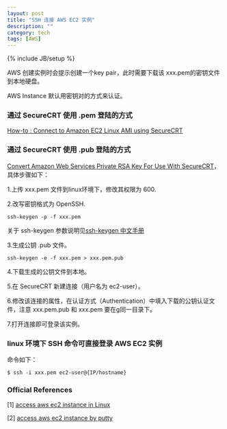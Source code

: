 ```yaml
---
layout: post
title: "SSH 连接 AWS EC2 实例"
description: ""
category: tech
tags: [AWS]
---
```

{% include JB/setup %}

AWS 创建实例时会提示创建一个key pair，此时需要下载该 xxx.pem的密钥文件到本地硬盘。

AWS Instance 默认用密钥对的方式来认证。

### 通过 SecureCRT 使用 .pem 登陆的方式

[How-to : Connect to Amazon EC2 Linux AMI using SecureCRT ](http://blog.skufel.net/2012/09/how-to-connect-to-amazon-ec2-linux-ami-using-securecrt/)

### 通过 SecureCRT 使用 .pub 登陆的方式

[Convert Amazon Web Services Private RSA Key For Use With SecureCRT](http://www.question-defense.com/2009/10/01/convert-amazon-web-services-private-rsa-key-for-use-with-securecrt)，具体步骤如下：  

1.上传 xxx.pem 文件到linux环境下，修改其权限为 600.

2.改写密钥格式为 OpenSSH.

	ssh-keygen -p -f xxx.pem

关于 ssh-keygen 参数说明见[ssh-keygen 中文手册](http://www.jinbuguo.com/openssh/ssh-keygen.html)

3.生成公钥 .pub 文件。

	ssh-keygen -e -f xxx.pem > xxx.pem.pub

4.下载生成的公钥文件到本地。

5.在 SecureCRT 新建连接（用户名为 ec2-user）。

6.修改该连接的属性，在认证方式（Authentication）中填入下载的公钥认证文件，注意 xxx.pem.pub 和 xxx.pem 要在g同一目录下。

7.打开连接即可登录该实例。  

### linux 环境下 SSH 命令可直接登录 AWS EC2 实例

命令如下：

	$ ssh -i xxx.pem ec2-user@{IP/hostname}


### Official References

\[1\]  [access aws ec2 instance in Linux](http://docs.aws.amazon.com/AWSEC2/latest/UserGuide/AccessingInstancesLinux.html)

\[2\]  [access aws ec2 instance by putty](http://docs.aws.amazon.com/AWSEC2/latest/UserGuide/putty.html)



